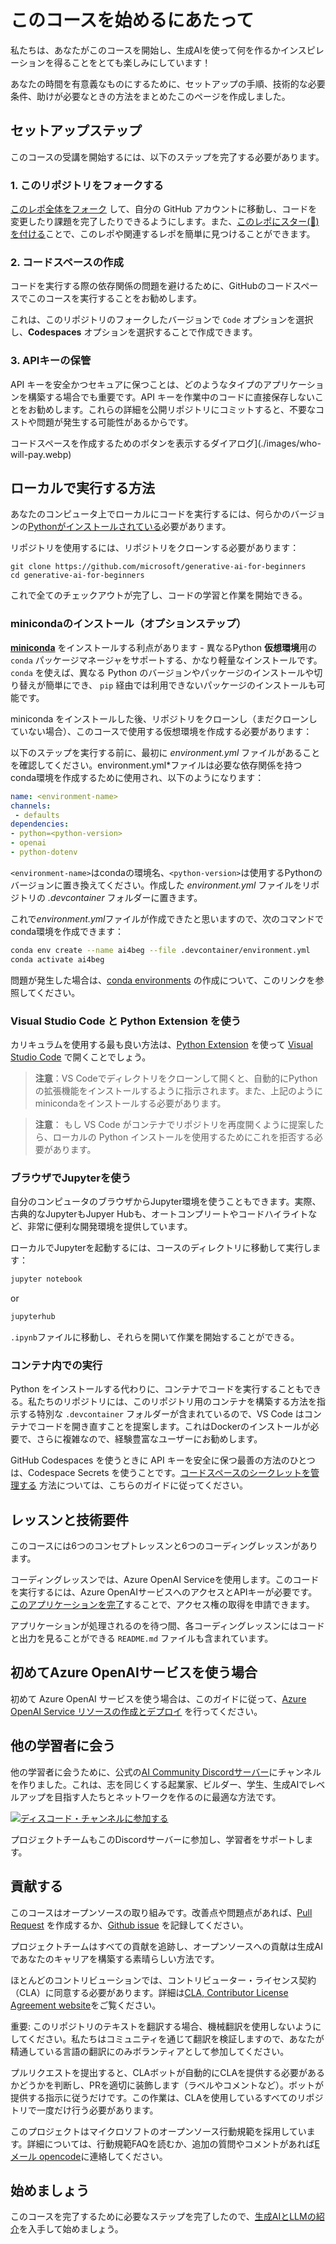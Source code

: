 # このコースを始めるにあたって

私たちは、あなたがこのコースを開始し、生成AIを使って何を作るかインスピレーションを得ることをとても楽しみにしています！

あなたの時間を有意義なものにするために、セットアップの手順、技術的な必要条件、助けが必要なときの方法をまとめたこのページを作成しました。

## セットアップステップ

このコースの受講を開始するには、以下のステップを完了する必要があります。

### 1. このリポジトリをフォークする

[このレポ全体をフォーク](https://github.com/microsoft/generative-ai-for-beginners/fork?WT.mc_id=academic-105485-koreyst) して、自分の GitHub アカウントに移動し、コードを変更したり課題を完了したりできるようにします。また、[このレポにスター(🌟)を付ける](https://docs.github.com/en/get-started/exploring-projects-on-github/saving-repositories-with-stars?WT.mc_id=academic-105485-koreyst)ことで、このレポや関連するレポを簡単に見つけることができます。

### 2. コードスペースの作成

コードを実行する際の依存関係の問題を避けるために、GitHubのコードスペースでこのコースを実行することをお勧めします。

これは、このリポジトリのフォークしたバージョンで `Code` オプションを選択し、**Codespaces** オプションを選択することで作成できます。

### 3. APIキーの保管

API キーを安全かつセキュアに保つことは、どのようなタイプのアプリケーションを構築する場合でも重要です。API キーを作業中のコードに直接保存しないことをお勧めします。これらの詳細を公開リポジトリにコミットすると、不要なコストや問題が発生する可能性があるからです。

コードスペースを作成するためのボタンを表示するダイアログ](./images/who-will-pay.webp)

## ローカルで実行する方法

あなたのコンピュータ上でローカルにコードを実行するには、何らかのバージョンの[Pythonがインストールされている](https://www.python.org/downloads/?WT.mc_id=academic-105485-koreyst)必要があります。

リポジトリを使用するには、リポジトリをクローンする必要があります：

```shell
git clone https://github.com/microsoft/generative-ai-for-beginners
cd generative-ai-for-beginners
```

これで全てのチェックアウトが完了し、コードの学習と作業を開始できる。

### minicondaのインストール（オプションステップ）

**[miniconda](https://conda.io/en/latest/miniconda.html?WT.mc_id=academic-105485-koreyst)** をインストールする利点があります - 異なるPython **仮想環境**用の `conda` パッケージマネージャをサポートする、かなり軽量なインストールです。`conda` を使えば、異なる Python のバージョンやパッケージのインストールや切り替えが簡単にでき、 `pip` 経由では利用できないパッケージのインストールも可能です。

miniconda をインストールした後、リポジトリをクローンし（まだクローンしていない場合）、このコースで使用する仮想環境を作成する必要があります：

以下のステップを実行する前に、最初に *environment.yml* ファイルがあることを確認してください。environment.yml*ファイルは必要な依存関係を持つconda環境を作成するために使用され、以下のようになります：

```yml
name: <environment-name>
channels:  
 - defaults
dependencies:  
- python=<python-version>  
- openai  
- python-dotenv
```

`<environment-name>`はcondaの環境名、`<python-version>`は使用するPythonのバージョンに置き換えてください。作成した *environment.yml* ファイルをリポジトリの *.devcontainer* フォルダーに置きます。

これで*environment.yml*ファイルが作成できたと思いますので、次のコマンドでconda環境を作成できます：


```bash
conda env create --name ai4beg --file .devcontainer/environment.yml
conda activate ai4beg
```

問題が発生した場合は、[conda environments](https://docs.conda.io/projects/conda/en/latest/user-guide/tasks/manage-environments.html) の作成について、このリンクを参照してください。

### Visual Studio Code と Python Extension を使う

カリキュラムを使用する最も良い方法は、[Python Extension](https://marketplace.visualstudio.com/items?itemName=ms-python.python) を使って [Visual Studio Code](http://code.visualstudio.com) で開くことでしょう。

> **注意**：VS Codeでディレクトリをクローンして開くと、自動的にPythonの拡張機能をインストールするように指示されます。また、上記のようにminicondaをインストールする必要があります。

> **注意**： もし VS Code がコンテナでリポジトリを再度開くように提案したら、ローカルの Python インストールを使用するためにこれを拒否する必要があります。

### ブラウザでJupyterを使う

自分のコンピュータのブラウザからJupyter環境を使うこともできます。実際、古典的なJupyterもJupyer Hubも、オートコンプリートやコードハイライトなど、非常に便利な開発環境を提供しています。

ローカルでJupyterを起動するには、コースのディレクトリに移動して実行します：

```bash
jupyter notebook
```

or

```bash
jupyterhub
```

`.ipynb`ファイルに移動し、それらを開いて作業を開始することができる。

### コンテナ内での実行

Python をインストールする代わりに、コンテナでコードを実行することもできる。私たちのリポジトリには、このリポジトリ用のコンテナを構築する方法を指示する特別な `.devcontainer` フォルダーが含まれているので、VS Code はコンテナでコードを開き直すことを提案します。これはDockerのインストールが必要で、さらに複雑なので、経験豊富なユーザーにお勧めします。

GitHub Codespaces を使うときに API キーを安全に保つ最善の方法のひとつは、Codespace Secrets を使うことです。[コードスペースのシークレットを管理する](https://docs.github.com/en/codespaces/managing-your-codespaces/managing-secrets-for-your-codespaces?WT.mc_id=academic-105485-koreyst) 方法については、こちらのガイドに従ってください。

## レッスンと技術要件

このコースには6つのコンセプトレッスンと6つのコーディングレッスンがあります。

コーディングレッスンでは、Azure OpenAI Serviceを使用します。このコードを実行するには、Azure OpenAIサービスへのアクセスとAPIキーが必要です。[このアプリケーションを完了](https://azure.microsoft.com/products/ai-services/openai-service/?WT.mc_id=academic-105485-koreyst)することで、アクセス権の取得を申請できます。

アプリケーションが処理されるのを待つ間、各コーディングレッスンにはコードと出力を見ることができる `README.md` ファイルも含まれています。

## 初めてAzure OpenAIサービスを使う場合

初めて Azure OpenAI サービスを使う場合は、このガイドに従って、[Azure OpenAI Service リソースの作成とデプロイ](https://learn.microsoft.com/azure/ai-services/openai/how-to/create-resource?pivots=web-portal&WT.mc_id=academic-105485-koreyst?WT.mc_id=academic-105485-koreyst) を行ってください。

## 他の学習者に会う

他の学習者に会うために、公式の[AI Community Discordサーバー](https://aka.ms/genai-discord)にチャンネルを作りました。これは、志を同じくする起業家、ビルダー、学生、生成AIでレベルアップを目指す人たちとネットワークを作るのに最適な方法です。

[![ディスコード・チャンネルに参加する](https://dcbadge.vercel.app/api/server/ByRwuEEgH4?WT.mc_id=academic-105485-koreyst)](https://aka.ms/genai-discord?WT.mc_id=academic-105485-koreyst)

プロジェクトチームもこのDiscordサーバーに参加し、学習者をサポートします。

## 貢献する

このコースはオープンソースの取り組みです。改善点や問題点があれば、[Pull Request](https://github.com/microsoft/generative-ai-for-beginners/pulls?WT.mc_id=academic-105485-koreyst) を作成するか、[Github issue](https://github.com/microsoft/generative-ai-for-beginners/issues?WT.mc_id=academic-105485-koreyst) を記録してください。

プロジェクトチームはすべての貢献を追跡し、オープンソースへの貢献は生成AIであなたのキャリアを構築する素晴らしい方法です。

ほとんどのコントリビューションでは、コントリビューター・ライセンス契約（CLA）に同意する必要があります。詳細は[CLA, Contributor License Agreement website](https://cla.microsoft.com?WT.mc_id=academic-105485-koreyst)をご覧ください。

重要: このリポジトリのテキストを翻訳する場合、機械翻訳を使用しないようにしてください。私たちはコミュニティを通じて翻訳を検証しますので、あなたが精通している言語の翻訳にのみボランティアとして参加してください。

プルリクエストを提出すると、CLAボットが自動的にCLAを提供する必要があるかどうかを判断し、PRを適切に装飾します（ラベルやコメントなど）。ボットが提供する指示に従うだけです。この作業は、CLAを使用しているすべてのリポジトリで一度だけ行う必要があります。

このプロジェクトはマイクロソフトのオープンソース行動規範を採用しています。詳細については、行動規範FAQを読むか、追加の質問やコメントがあれば[Eメール opencode](opencode@microsoft.com)に連絡してください。

## 始めましょう

このコースを完了するために必要なステップを完了したので、[生成AIとLLMの紹介](../../../01-introduction-to-genai/translations/ja/README.md?WT.mc_id=academic-105485-koreyst)を入手して始めましょう。
